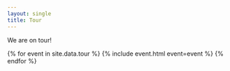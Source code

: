```yaml
---
layout: single
title: Tour
---
```


We are on tour!

{% for event in site.data.tour %}
{% include event.html event=event %}
{% endfor %}
